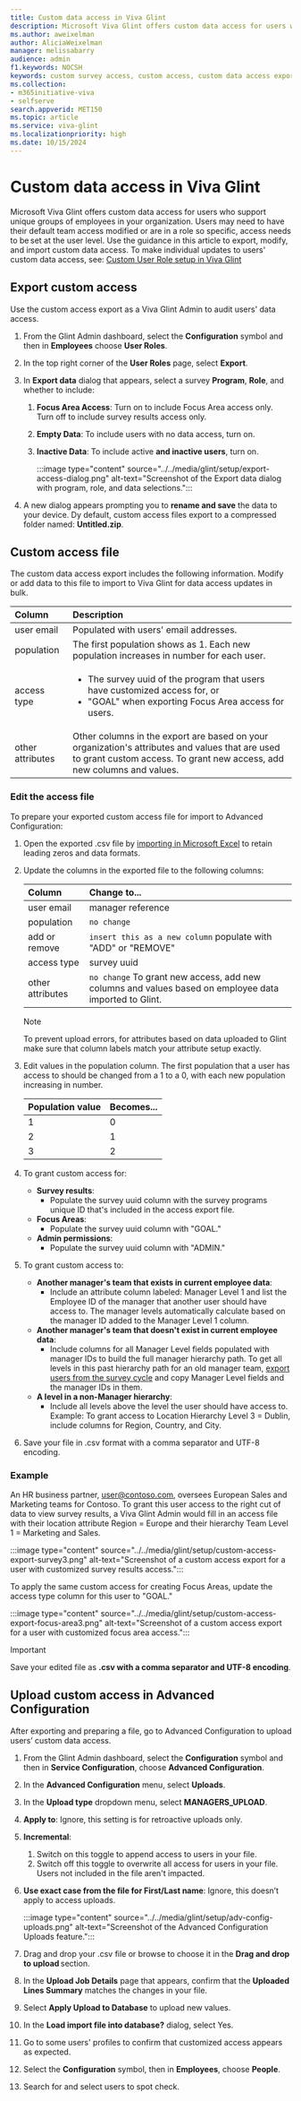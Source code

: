 ```yaml
---
title: Custom data access in Viva Glint
description: Microsoft Viva Glint offers custom data access for users who support unique groups of employees in your organization.
ms.author: aweixelman
author: AliciaWeixelman
manager: melissabarry
audience: admin
f1.keywords: NOCSH
keywords: custom survey access, custom access, custom data access export, user access, data access export
ms.collection:  
- m365initiative-viva
- selfserve 
search.appverid: MET150 
ms.topic: article
ms.service: viva-glint
ms.localizationpriority: high
ms.date: 10/15/2024
---
```


# Custom data access in Viva Glint

Microsoft Viva Glint offers custom data access for users who support unique groups of employees in your organization. Users may need to have their default team access modified or are in a role so specific, access needs to be set at the user level. Use the guidance in this article to export, modify, and import custom data access. To make individual updates to users' custom data access, see: [Custom User Role setup in Viva Glint](custom-user-role.md)

## Export custom access

Use the custom access export as a Viva Glint Admin to audit users' data access.

1. From the Glint Admin dashboard, select the **Configuration** symbol and then in **Employees** choose **User Roles**.
2. In the top right corner of the **User Roles** page, select **Export**.
3. In **Export data** dialog that appears, select a survey **Program**, **Role**, and whether to include:
   1. **Focus Area Access**: Turn on to include Focus Area access only. Turn off to include survey results access only.
   2. **Empty Data**: To include users with no data access, turn on.
   3. **Inactive Data**: To include active **and inactive users**, turn on.
  
      :::image type="content" source="../../media/glint/setup/export-access-dialog.png" alt-text="Screenshot of the Export data dialog with program, role, and data selections.":::  
      
4. A new dialog appears prompting you to **rename and save** the data to your device. Dy default, custom access files export to a compressed folder named: **Untitled.zip**.

## Custom access file

The custom data access export includes the following information. Modify or add data to this file to import to Viva Glint for data access updates in bulk.

|Column  |Description   |
|:----------|:-----------|
|user email     | Populated with users' email addresses.       |
|population     | The first population shows as 1. Each new population increases in number for each user. |
|access type   | <ul><li>The survey uuid of the program that users have customized access for, or</li> <li>"GOAL" when exporting Focus Area access for users.</li> </ul>      |
|other attributes    | Other columns in the export are based on your organization's attributes and values that are used to grant custom access. To grant new access, add new columns and values. |

### Edit the access file

To prepare your exported custom access file for import to Advanced Configuration:

1. Open the exported .csv file by [importing in Microsoft Excel](https://support.microsoft.com/office/import-data-from-a-csv-html-or-text-file-b62efe49-4d5b-4429-b788-e1211b5e90f6) to retain leading zeros and data formats.
2. Update the columns in the exported file to the following columns:

   |Column  |Change to...   |
   |:----------|:-----------|
   |user email     | manager reference   |
   |population     | `no change` |
   |add or remove     | `insert this as a new column` populate with "ADD" or "REMOVE" |
   |access type   | survey uuid |
   |other attributes    | `no change` To grant new access, add new columns and values based on employee data imported to Glint. |

   > [!NOTE]
   > To prevent upload errors, for attributes based on data uploaded to Glint make sure that column labels match your attribute setup exactly.
 
3. Edit values in the population column. The first population that a user has access to should be changed from a 1 to a 0, with each new population increasing in number.
   
   |Population value |Becomes...   |
   |:----------|:-----------|
   |1    | 0 |
   |2    | 1 |
   |3    | 2 |
   
5. To grant custom access for:
   - **Survey results**:
      - Populate the survey uuid column with the survey programs unique ID that's included in the access export file.
   - **Focus Areas**:
      - Populate the survey uuid column with "GOAL."
   - **Admin permissions**:
      - Populate the survey uuid column with "ADMIN."
6. To grant custom access to: 
   - **Another manager's team that exists in current employee data**:
      - Include an attribute column labeled: Manager Level 1 and list the Employee ID of the manager that another user should have access to. The manager levels automatically calculate based on the manager ID added to the Manager Level 1 column.
   - **Another manager's team that doesn't exist in current employee data**:
      - Include columns for all Manager Level fields populated with manager IDs to build the full manager hierarchy path. To get all levels in this past hierarchy path for an old manager team, [export users from the survey cycle](/viva/glint/setup/glint-data-apps#export_users_from_survey_cycle) and copy Manager Level fields and the manager IDs in them.
   - **A level in a non-Manager hierarchy**:
      - Include all levels above the level the user should have access to. Example: To grant access to Location Hierarchy Level 3 = Dublin, include columns for Region, Country, and City.
7. Save your file in .csv format with a comma separator and UTF-8 encoding.

### Example

An HR business partner, user@contoso.com, oversees European Sales and Marketing teams for Contoso. To grant this user access to the right cut of data to view survey results, a Viva Glint Admin would fill in an access file with their location attribute Region = Europe and their hierarchy Team Level 1 = Marketing and Sales.

:::image type="content" source="../../media/glint/setup/custom-access-export-survey3.png" alt-text="Screenshot of a custom access export for a user with customized survey results access.":::

To apply the same custom access for creating Focus Areas, update the access type column for this user to "GOAL."

:::image type="content" source="../../media/glint/setup/custom-access-export-focus-area3.png" alt-text="Screenshot of a custom access export for a user with customized focus area access.":::

> [!IMPORTANT]
> Save your edited file as **.csv with a comma separator and UTF-8 encoding**.

## Upload custom access in Advanced Configuration

After exporting and preparing a file, go to Advanced Configuration to upload users’ custom data access.

1. From the Glint Admin dashboard, select the **Configuration** symbol and then in **Service Configuration**, choose **Advanced Configuration**.
2. In the **Advanced Configuration** menu, select **Uploads**.
3. In the **Upload type** dropdown menu, select **MANAGERS_UPLOAD**.
4. **Apply to**: Ignore, this setting is for retroactive uploads only.
5. **Incremental**:
   1. Switch on this toggle to append access to users in your file.
   2. Switch off this toggle to overwrite all access for users in your file. Users not included in the file aren't impacted.
6. **Use exact case from the file for First/Last name**: Ignore, this doesn’t apply to access uploads.

   :::image type="content" source="../../media/glint/setup/adv-config-uploads.png" alt-text="Screenshot of the Advanced Configuration Uploads feature.":::

7. Drag and drop your .csv file or browse to choose it in the **Drag and drop to upload** section.
8. In the **Upload Job Details** page that appears, confirm that the **Uploaded Lines Summary** matches the changes in your file.
9. Select **Apply Upload to Database** to upload new values.
10. In the **Load import file into database?** dialog, select Yes.
11. Go to some users' profiles to confirm that customized access appears as expected.
   1. Select the **Configuration** symbol, then in **Employees**, choose **People**.
   2. Search for and select users to spot check.
